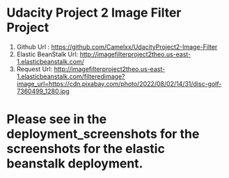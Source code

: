 # Udacity Project 2 Image Filter Project

1. Github Url : https://github.com/Camelxx/UdacityProject2-Image-Filter
2. Elastic BeanStalk Url: http://imagefilterproject2theo.us-east-1.elasticbeanstalk.com/
3. Request Url: http://imagefilterproject2theo.us-east-1.elasticbeanstalk.com/filteredimage?image_url=https://cdn.pixabay.com/photo/2022/08/02/14/31/disc-golf-7360499_1280.jpg

# Please see in the deployment_screenshots for the screenshots for the elastic beanstalk deployment.
